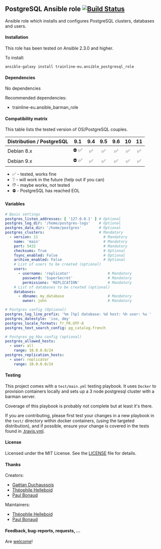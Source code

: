 ## PostgreSQL Ansible role [![Build Status](https://travis-ci.org/trainline-eu/postgresql.svg?branch=master)](https://travis-ci.org/trainline-eu/postgresql)

Ansible role which installs and configures PostgreSQL clusters, databases and users.

#### Installation

This role has been tested on Ansible 2.3.0 and higher.

To install:

```
ansible-galaxy install trainline-eu.ansible_postgresql_role
```


#### Dependencies

No dependencies

Recommended dependencies:
- trainline-eu.ansible_barman_role

#### Compatibility matrix

This table lists the tested version of OS/PostgreSQL couples.

| Distribution / PostgreSQL | 9.1 | 9.4 | 9.5 | 9.6 | 10  | 11  |
| ------------------------- |:---:|:---:|:---:|:---:|:---:|:---:|
| Debian 8.x | :no_entry: :white_check_mark:| :white_check_mark:| :white_check_mark:| :white_check_mark:| :white_check_mark:| :white_check_mark:|
| Debian 9.x | :no_entry: :white_check_mark:| :white_check_mark:| :white_check_mark:| :white_check_mark:| :white_check_mark:| :white_check_mark:|

- :white_check_mark: - tested, works fine
- :grey_question: - will work in the future (help out if you can)
- :interrobang: - maybe works, not tested
- :no_entry: - PostgreSQL has reached EOL


#### Variables

```yaml
# Basic settings
postgres_listen_addresses: [ '127.0.0.1' ] # Optional
postgres_log_dir: '/home/postgres-logs'    # Optional
postgres_data_dir: '/home/postgres'        # Optional
postgres_clusters:                         # Mandatory
  - version: 11                              # Mandatory
    name: 'main'                             # Mandatory
    port: 5432                               # Mandatory
    checksums: True                          # Optional
    fsync_enabled: False                     # Optional
    archive_enabled: False                   # Optional
    # List of users to be created (optional)
    users:
      - username: 'replicator'                 # Mandatory
        password: 'SuperSecret'                # Mandatory
        permissions: 'REPLICATION'             # Mandatory
    # List of databases to be created (optional)
    databases:
      - dbname: my_database                    # Mandatory
        owner: john                            # Mandatory

# Postgres config (Optional)
postgres_log_line_prefix: '%m [%p] database: %d host: %h user: %u '
postgres_datestyle: 'iso, dmy'
postgres_locale_formats: fr_FR.UTF-8
postgres_text_search_config: pg_catalog.french

# Postgres pg_hba config (optional)
postgres_allowed_hosts:
  - user: all
    range: 10.0.0.0/24
postgres_replication_hosts:
  - user: replicator
    range: 10.0.0.0/24
```

#### Testing

This project comes with a `test/main.yml` testing playbook. It uses `Docker` to provision containers locally and sets up a 3 node postgresql cluster with a barman server.

Coverage of this playbook is probably not complete but at least it's there.

If you are contributing, please first test your changes in a new playbook in the `test/` directory within docker containers, (using the targeted distribution), and if possible, ensure your change is covered in the tests found in [.travis.yml](./.travis.yml).

#### License

Licensed under the MIT License. See the [LICENSE](./LICENSE) file for details.


#### Thanks

Creators:
- [Gaëtan Duchaussois](https://twitter.com/gduchaussois)
- [Théophile Helleboid](https://twitter.com/chtitux)
- [Paul Bonaud](https://twitter.com/paulRb_r)

Maintainers:
- [Théophile Helleboid](https://twitter.com/chtitux)
- [Paul Bonaud](https://twitter.com/paulRb_r)

#### Feedback, bug-reports, requests, ...

Are [welcome](https://github.com/trainline-eu/postgresql/issues)!

